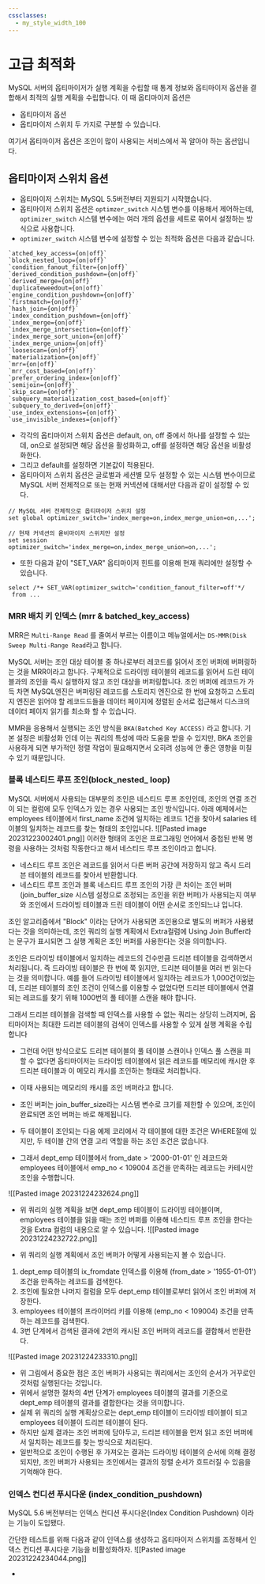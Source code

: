 ```yaml
---
cssclasses:
  - my_style_width_100
---
```


# 고급 최적화
MySQL 서버의 옵티마이저가 실행 계획을 수립할 때 통계 정보와 옵티마이저 옵션을 결합해서 최적의 실행 계획을 수립합니다.
이 때 옵티마이저 옵션은 
- 옵티마이저 옵션
- 옵티마이저 스위치
두 가지로 구분할 수 있습니다.

여기서 옵티마이저 옵션은 조인이 많이 사용되는 서비스에서 꼭 알아야 하는 옵션입니다.
## 옵티마이저 스위치 옵션
- 옵티마이저 스위치는 MySQL 5.5버전부터 지원되기 시작했습니다.
- 옵티마이저 스위치 옵션은 `optimzer_switch` 시스템 변수를 이용해서 제어하는데, `optimizer_switch` 시스템 변수에는 여러 개의 옵션을 세트로 묶어서 설정하는 방식으로 사용합니다.
- `optimizer_switch` 시스템 변수에 설정할 수 있는 최적화 옵션은 다음과 같습니다.
```
`atched_key_access={on|off}`
`block_nested_loop={on|off}`
`condition_fanout_filter={on|off}`
`derived_condition_pushdown={on|off}`
`derived_merge={on|off}`
`duplicateweedout={on|off}`
`engine_condition_pushdown={on|off}`
`firstmatch={on|off}`
`hash_join={on|off}`
`index_condition_pushdown={on|off}`
`index_merge={on|off}`
`index_merge_intersection={on|off}`
`index_merge_sort_union={on|off}`
`index_merge_union={on|off}`
`loosescan={on|off}`
`materialization={on|off}`
`mrr={on|off}`
`mrr_cost_based={on|off}`
`prefer_ordering_index={on|off}`
`semijoin={on|off}`
`skip_scan={on|off}`
`subquery_materialization_cost_based={on|off}`
`subquery_to_derived={on|off}`
`use_index_extensions={on|off}`
`use_invisible_indexes={on|off}`
```
- 각각의 옵티마이저 스위치 옵션은 default, on, off 중에서 하나를 설정할 수 있는데, on으로 설정되면 해당 옵션을 활성화하고, off를 설정하면 해당 옵션을 비활성화한다.
- 그리고 default를 설정하면 기본값이 적용된다.
- 옵티마이저 스위치 옵션은 글로벌과 세션별 모두 설정할 수 있는 시스템 변수이므로 MySQL 서버 전체적으로 또는 현재 커넥션에 대해서만 다음과 같이 설정할 수 있다.
```mysql
// MySQL 서버 전체적으로 옵티마이저 스위치 설정
set global optimizer_switch='index_merge=on,index_merge_union=on,...'; 

// 현재 커넥션의 옽비마이저 스위치만 설정
set session optimizer_switch='index_merge=on,index_merge_union=on,...';
```
- 또한 다음과 같이 "SET_VAR" 옵티마이저 힌트를 이용해 현재 쿼리에만 설정할 수 있습니다.
```mysql
select /*+ SET_VAR(optimizer_switch='condition_fanout_filter=off'*/ 
 from ...
```

### MRR 배치 키 인덱스 (mrr & batched_key_access)
MRR은 `Multi-Range Read` 를 줄여서 부르는 이름이고 메뉴얼에서는 `DS-MMR(Disk Sweep Multi-Range Read`라고 합니다. 

MySQL 서버는 조인 대상 테이블 중 하나로부터 레코드를 읽어서 조인 버퍼에 버퍼링하는 것을 MRR이라고 합니다.
구체적으로 드라이빙 테이블의 레코드를 읽어서 드린 테이블과의 조인을 즉시 실행하지 않고 조인 대상을 버퍼링합니다. 
조인 버퍼에 레코드가 가득 차면 MySQL엔진은 버퍼링된 레코드를 스토리지 엔진으로 한 번에 요청하고 스토리지 엔진은 읽어야 할 레코드드들을 데이터 페이지에 정렬된 순서로 접근해서 디스크의 데이터 페이지 읽기를 최소화 할 수 있습니다.

MMR을 응용해서 실행되는 조인 방식을 `BKA(Batched Key ACCESS)` 라고 합니다.
기본 설정은 비활성화 인데 이는 쿼리의 특성에 따라 도움을 받을 수 있지만, BKA 조인을 사용하게 되면 부가적인 정렬 작업이 필요해지면서 오히려 성능에 안 좋은 영향을 미칠 수 있기 때문입니다.

### 블록 네스티드 루프 조인(block_nested_ loop)
MySQL 서버에서 사용되는 대부분의 조인은 네스티드 루프 조인인데, 조인의 연결 조건이 되는 컬럼에 모두 인덱스가 있는 경우 사용되는 조인 방식입니다.
아래 예제에서는 employees 테이블에서 first_name 조건에 일치하는 레코드 1건을 찾아서 salaries 테이블의 일치하는 레코드를 찾는 형태의 조인입니다.
![[Pasted image 20231223002401.png]]
 이러한 형태의 조인은 프로그래밍 언어에서 중첩된 반복 명령을 사용하는 것처럼 작동한다고 해서 네스티드 루프 조인이라고 합니다.

- 네스티드 루프 조인은 레코드를 읽어서 다른 버퍼 공간에 저장하지 않고 즉시 드리븐 테이블의 레코드를 찾아서 반환합니다.
- 네스티드 루프 조인과 블록 네스티드 루프 조인의 가장 큰 차이는 조인 버퍼(join_buffer_size 시스템 설정으로 조정되는 조인을 위한 버퍼)가 사용되는지 여부와 조인에서 드라이빙 테이블과 드린 테이블이 어떤 순서로 조인되느냐 입니다.

조인 알고리즘에서 "Block" 이라는 단어가 사용되면 조인용으로 별도의 버퍼가 사용됐다는 것을 의미하는데, 조인 쿼리의 실행 계획에서 Extra컬럼에 Using Join Buffer라는 문구가 표시되면 그 실행 계획은 조인 버퍼를 사용한다는 것을 의미합니다.

조인은 드라이빙 테이블에서 일치하는 레코드의 건수만큼 드리븐 테이블을 검색하면서 처리됩니다.
즉 드라이빙 테이블은 한 번에 쭉 읽지만, 드리븐 테이블을 여러 번 읽는다는 것을 의미합니다.
예를 들어 드라이빙 테이블에서 일치하는 레코드가 1,000건이었는데, 드리븐 테이블의 조인 조건이 인덱스를 이용할 수 없었다면 드리븐 테이블에서 연결되는 레코드를 찾기 위해 1000번의 풀 테이블 스캔을 해야 합니다. 

그래서 드리븐 테이블을 검색할 때 인덱스를 사용할 수 없는 쿼리는 상당히 느려지며, 옵티마이저는 최대한 드리븐 테이블의 검색이 인덱스를 사용할 수 있게 실행 계획을 수립합니다

- 그런데 어떤 방식으로도 드리븐 테이블의 풀 테이블 스캔이나 인덱스 풀 스캔을 피할 수 없다면 옵티마이저는 드라이빙 테이블에서 읽은 레코드를 메모리에 캐시한 후 드리븐 테이블과 이 메모리 캐시를 조인하는 형태로 처리합니다.
- 이때 사용되는 메모리의 캐시를 조인 버퍼라고 합니다.
- 조인 버퍼는 join_buffer_size라는 시스템 변수로 크기를 제한할 수 있으며, 조인이 완료되면 조인 버퍼는 바로 해제됩니다.

- 두 테이블이 조인되는 다음 예제 코리에서 각 테이블에 대한 조건은 WHERE절에 있지만, 두 테이블 간의 연결 고리 역할을 하는 조인 조건은 없습니다.
- 그래서 dept_emp 테이블에서 from_date > '2000-01-01' 인 레코드와 employees 테이블에서 emp_no < 109004 조건을 만족하는 레코드는 카테시안 조인을 수행합니다.

![[Pasted image 20231224232624.png]]

- 위 쿼리의 실행 계획을 보면 dept_emp 테이블이 드라이빙 테이블이며, employees 테이블을 읽을 때는 조인 버퍼를 이용해 네스티드 루프 조인을 한다는 것을 Extra 컬럼의 내용으로 알 수 있습니다.
![[Pasted image 20231224232722.png]]


- 위 쿼리의 실행 계획에서 조인 버퍼가 어떻게 사용되는지 볼 수 있습니다.
1. dept_emp 테이블의 ix_fromdate 인덱스를 이용해 (from_date > '1955-01-01') 조건을 만족하는 레코드를 검색한다.
2. 조인에 필요한 나머지 컬럼을 모두 dept_emp 테이블로부터 읽어서 조인 버퍼에 저장한다.
3. employees 테이블의 프라이머리 키를 이용해 (emp_no < 109004) 조건을 만족하는 레코드를 검색한다.
4. 3번 단계에서 검색된 결과에 2번의 캐시된 조인 버퍼의 레코드를 결합해서 반환한다.

![[Pasted image 20231224233310.png]]

- 위 그림에서 중요한 점은 조인 버퍼가 사용되는 쿼리에서는 조인의 순서가 거꾸로인 것처럼 실행된다는 것입니다.
- 위에서 설명한 절차의 4번 단계가 employees 테이블의 결과를 기준으로 dept_emp  테이블의 결과를 결합한다는 것을 의미합니다.
- 실제 위 쿼리의 실행 계획상으로는 dept_emp 테이블이 드라이빙 테이블이 되고 employees 테이블이 드리븐 테이블이 된다.
- 하지만 실제 결과는 조인 버퍼에 담아두고, 드리븐 테이블을 먼저 읽고 조인 버퍼에서 일치하는 레코드를 찾는 방식으로 처리된다.
- 일반적으로 조인이 수행된 후 가져오는 결과는 드라이빙 테이블의 순서에 의해 결정되지만, 조인 버퍼가 사용되는 조인에서는 결과의 정렬 순서가 흐트러질 수 있음을 기억해야 한다.

### 인덱스 컨디션 푸시다운 (index_condition_pushdown)
 MySQL 5.6 버전부터는 인덱스 컨디션 푸시다운(Index Condition Pushdown) 이라는 기능이 도입됐다.

간단한 테스트를 위해 다음과 같이 인덱스를 생성하고 옵티마이저 스위치를 조정해서 인덱스 컨디션 푸시다운 기능을 비활성화하자.
![[Pasted image 20231224234044.png]]

- 